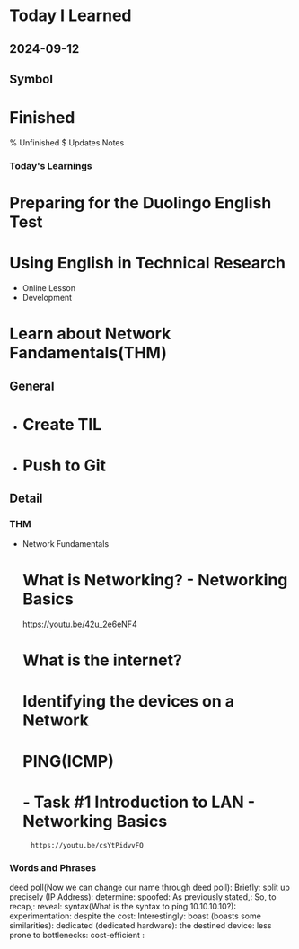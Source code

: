 # Today I Learned

## 2024-09-12

## Symbol
# Finished
% Unfinished
$ Updates Notes


### Today's Learnings
   # Preparing for the Duolingo English Test
   # Using English in Technical Research

  - Online Lesson
  - Development
   # Learn about Network Fandamentals(THM)

## General
  - # Create TIL
  - # Push to Git

## Detail

### THM
- Network Fundamentals
  # What is Networking? - Networking Basics
    https://youtu.be/42u_2e6eNF4
  # What is the internet?
  # Identifying the devices on a Network
  # PING(ICMP)
    # - Task #1 Introduction to LAN - Networking Basics
        https://youtu.be/csYtPidvvFQ



### Words and Phrases
deed poll(Now we can change our name through deed poll):
Briefly:
split up precisely (IP Address):
determine:
spoofed:
As previously stated,:
So, to recap,:
reveal:
syntax(What is the syntax to ping 10.10.10.10?):
experimentation:
despite the cost:
Interestingly:
boast (boasts some similarities):
dedicated (dedicated hardware):
the destined device:
less prone to bottlenecks:
cost-efficient :
